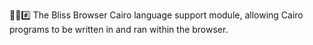 🌳️🌐️#️⃣️ The Bliss Browser Cairo language support module, allowing Cairo programs to be written in and ran within the browser.
